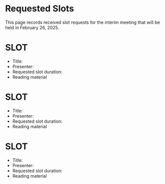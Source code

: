# Requested Slots

This page records received slot requests for the interim meeting that will be held in February 26, 2025.

# SLOT # 

* Title:
* Presenter:
* Requested slot duration:
* Reading material

# SLOT # 

* Title:
* Presenter:
* Requested slot duration:
* Reading material

# SLOT # 

* Title:
* Presenter:
* Requested slot duration:
* Reading material
